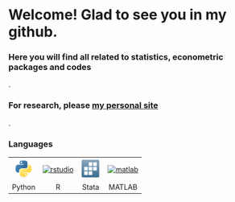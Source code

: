 <h1>Welcome! Glad to see you in my github.</h1>
<h3>Here you will find all related to statistics, econometric packages and codes</h3>.
<h3>For research, please <a href="https://carlosguevara1.github.io//research/" target="_blank"> my personal site</a> </h3>.
<h3>Languages</h3>
<table>
  <tr>
    <td align="center">
      <a href="https://www.python.org" target="_blank" rel="noreferrer">
        <img src="https://raw.githubusercontent.com/devicons/devicon/master/icons/python/python-original.svg" alt="python" width="40" height="40"/>
      </a>
    </td>
    <td align="center">
      <a href="https://cran.r-project.org/" target="_blank" rel="noreferrer">
        <img src="https://cran.r-project.org/Rlogo.svg" alt="rstudio" width="40" height="40"/>
      </a>
    </td>
    <td align="center">
      <a href="https://www.stata.com/" target="_blank" rel="noreferrer">
        <img src="https://raw.githubusercontent.com/github/explore/2323eb6c28ad9ad20a01dd81d9d20b35d43587ed/topics/stata/stata.png" alt="stata" width="40" height="40"/>
      </a>
    </td>
    <td align="center">
      <a href="https://www.mathworks.com/products/matlab.html" target="_blank" rel="noreferrer">
        <img src="https://upload.wikimedia.org/wikipedia/commons/2/21/Matlab_Logo.png" alt="matlab" width="40" height="40"/>
      </a>
    </td>
  </tr>
  <tr>
    <td align="center">Python</td>
    <td align="center">R</td>
    <td align="center">Stata</td>
    <td align="center">MATLAB</td>
  </tr>
</table>





